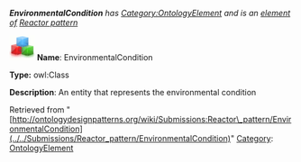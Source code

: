 ___EnvironmentalCondition__ has [Category:OntologyElement](../../Category/OntologyElement "Category:OntologyElement") and is an [element of](../../Property/ElementOf "Property:ElementOf") [Reactor pattern](../../Submissions/Reactor_pattern "Submissions:Reactor pattern")_


  




[![Class](../../images/thumb/2/27/Class.gif/45px-Class.gif)](../../Image/Class.gif "Class")
__Name__: EnvironmentalCondition 


__Type:__ owl:Class 


__Description__: An entity that represents the environmental condition 





Retrieved from "[http://ontologydesignpatterns.org/wiki/Submissions:Reactor\_pattern/EnvironmentalCondition](../../Submissions/Reactor_pattern/EnvironmentalCondition)"
 [Category](http://ontologydesignpatterns.org/wiki/Special:Categories "Special:Categories"): [OntologyElement](../../Category/OntologyElement "Category:OntologyElement")